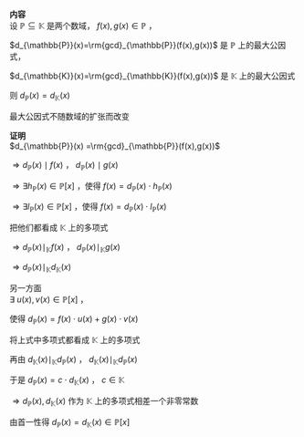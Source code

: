 **内容**    
设 $\mathbb{P}\subseteq\mathbb{K}$ 是两个数域， $f(x),g(x)\in\mathbb{P}$ ，    
    
 $d_{\mathbb{P}}(x)=\rm{gcd}_{\mathbb{P}}(f(x),g(x))$ 是 $\mathbb{P}$ 上的最大公因式，    
    
 $d_{\mathbb{K}}(x)=\rm{gcd}_{\mathbb{K}}(f(x),g(x))$ 是 $\mathbb{K}$ 上的最大公因式    
    
则 $d_{\mathbb{P}}(x)=d_{\mathbb{K}}(x)$     
    
最大公因式不随数域的扩张而改变    
    
**证明**    
 $d_{\mathbb{P}}(x)    
=\rm{gcd}_{\mathbb{P}}(f(x),g(x))$     
    
 $\Rightarrow d_{\mathbb{P}}(x)\mid f(x)$ ， $d_{\mathbb{P}}(x)\mid g(x)$     
    
 $\Rightarrow\exists h_{\mathbb{P}}(x)\in\mathbb{P}[x]$ ，使得 $f(x)=d_{\mathbb{P}}(x)\cdot h_{\mathbb{P}}(x)$     
    
 $\Rightarrow\exists l_{\mathbb{P}}(x)\in\mathbb{P}[x]$ ，使得 $f(x)=d_{\mathbb{P}}(x)\cdot l_{\mathbb{P}}(x)$     
    
把他们都看成 $\mathbb{K}$ 上的多项式    
    
 $\Rightarrow d_{\mathbb{P}}(x)\mid_{\mathbb{K}} f(x)$ ， $d_{\mathbb{P}}(x)\mid_{\mathbb{K}} g(x)$     
    
 $\Rightarrow d_{\mathbb{P}}(x)\mid_{\mathbb{K}} d_{\mathbb{K}}(x)$     
    
另一方面    
 $\exists\ u(x),v(x)\in\mathbb{P}[x]$ ，    
    
使得 $d_{\mathbb{P}}(x)=f(x)\cdot u(x)+g(x)\cdot v(x)$     
    
将上式中多项式都看成 $\mathbb{K}$ 上的多项式    
    
再由 $d_{\mathbb{K}}(x)\mid_{\mathbb{K}} d_{\mathbb{P}}(x)$ ， $d_{\mathbb{K}}(x)\mid_{\mathbb{K}} d_{\mathbb{P}}(x)$     
    
于是 $d_{\mathbb{P}}(x)=c\cdot d_{\mathbb{K}}(x)$ ， $c\in\mathbb{K}$     
    
 $\Rightarrow d_{\mathbb{P}}(x),d_{\mathbb{K}}(x)$ 作为 $\mathbb{K}$ 上的多项式相差一个非零常数    
    
由首一性得 $d_{\mathbb{P}}(x)=d_{\mathbb{K}}(x)    
\in\mathbb{P}[x]$     
